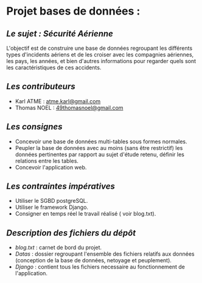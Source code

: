 # Projet bases de données : 

 _Le sujet : Sécurité Aérienne_
 -

L'objectif est de construire une base de données regroupant les différents types d'incidents aériens et de les croiser avec les compagnies aériennes, les pays, les années, et bien d'autres informations pour regarder quels sont les caractéristiques de ces accidents.

_Les_ _contributeurs_
-

* Karl ATME : atme.karl@gmail.com
* Thomas NOEL : 49thomasnoel@gmail.com 

_Les consignes_
-

* Concevoir une base de données multi-tables sous formes normales.
* Peupler la base de données avec au moins (sans être restrictif) les données pertinentes par rapport au sujet d'étude retenu, définir les relations entre les tables.
* Concevoir l'application web.

_Les_ _contraintes_ _impératives_
-

* Utiliser le SGBD postgreSQL.
* Utiliser le framework Django.
* Consigner en temps réel le travail réalisé ( voir blog.txt).

_Description_ _des_ _fichiers_ _du_ _dépôt_
-
* _blog.txt_ : carnet de bord du projet.
* _Datas_ : dossier regroupant l'ensemble des fichiers relatifs aux données (conception de la base de données, netoyage et peuplement). 
* _Django_ : contient tous les fichiers necessaire au fonctionnement de l'application.
